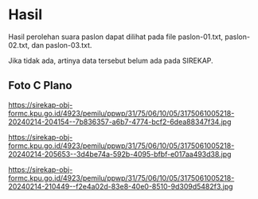 # Hasil

Hasil perolehan suara paslon dapat dilihat pada file paslon-01.txt, paslon-02.txt, dan paslon-03.txt.

Jika tidak ada, artinya data tersebut belum ada pada SIREKAP.

## Foto C Plano

https://sirekap-obj-formc.kpu.go.id/4923/pemilu/ppwp/31/75/06/10/05/3175061005218-20240214-204154--7b836357-a6b7-4774-bcf2-6dea88347f34.jpg

https://sirekap-obj-formc.kpu.go.id/4923/pemilu/ppwp/31/75/06/10/05/3175061005218-20240214-205653--3d4be74a-592b-4095-bfbf-e017aa493d38.jpg

https://sirekap-obj-formc.kpu.go.id/4923/pemilu/ppwp/31/75/06/10/05/3175061005218-20240214-210449--f2e4a02d-83e8-40e0-8510-9d309d5482f3.jpg
